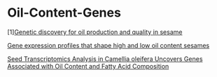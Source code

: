 # Oil-Content-Genes

[1][Genetic discovery for oil production and quality in sesame](https://www.nature.com/articles/ncomms9609.pdf) 


[Gene expression profiles that shape high and low oil content sesames](https://bmcgenomdata.biomedcentral.com/track/pdf/10.1186/s12863-019-0747-7.pdf) 

[Seed Transcriptomics Analysis in Camellia oleifera Uncovers Genes Associated with Oil Content and Fatty Acid Composition](https://www.mdpi.com/1422-0067/19/1/118/htm)

